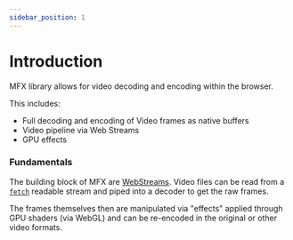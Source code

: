 ```yaml
---
sidebar_position: 1
---
```


# Introduction
MFX library allows for video decoding and encoding within the browser.

This includes:
- Full decoding and encoding of Video frames as native buffers
- Video pipeline via Web Streams
- GPU effects

### Fundamentals
The building block of MFX are [WebStreams](https://developer.mozilla.org/en-US/docs/Web/API/Streams_API). Video files can be read from a [`fetch`](https://developer.mozilla.org/en-US/docs/Web/API/Response/body) readable stream and piped into a decoder to get the raw frames.

The frames themselves then are manipulated via "effects" applied through GPU shaders (via WebGL) and can be re-encoded in the original or other video formats.

